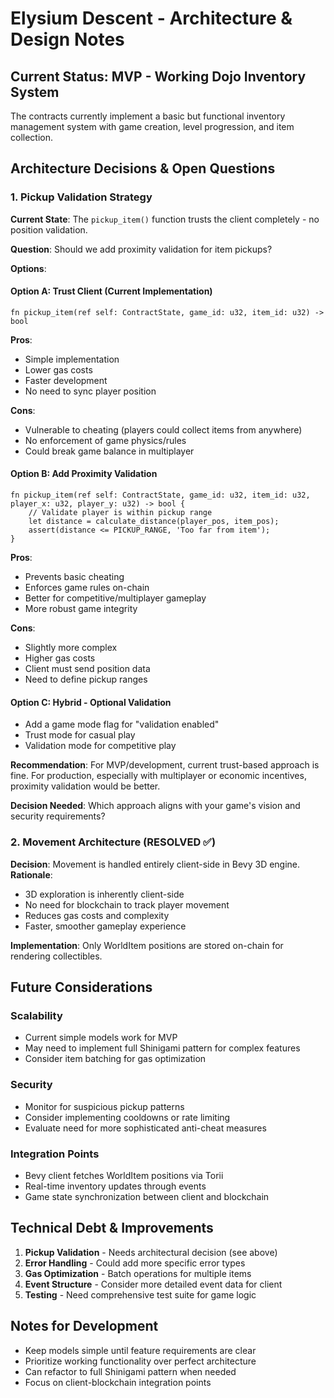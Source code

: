 # Elysium Descent - Architecture & Design Notes

## Current Status: MVP - Working Dojo Inventory System

The contracts currently implement a basic but functional inventory management system with game creation, level progression, and item collection.

## Architecture Decisions & Open Questions

### 1. Pickup Validation Strategy

**Current State**: The `pickup_item()` function trusts the client completely - no position validation.

**Question**: Should we add proximity validation for item pickups?

**Options**:

#### Option A: Trust Client (Current Implementation)
```cairo
fn pickup_item(ref self: ContractState, game_id: u32, item_id: u32) -> bool
```
**Pros**: 
- Simple implementation
- Lower gas costs
- Faster development
- No need to sync player position

**Cons**:
- Vulnerable to cheating (players could collect items from anywhere)
- No enforcement of game physics/rules
- Could break game balance in multiplayer

#### Option B: Add Proximity Validation
```cairo
fn pickup_item(ref self: ContractState, game_id: u32, item_id: u32, player_x: u32, player_y: u32) -> bool {
    // Validate player is within pickup range
    let distance = calculate_distance(player_pos, item_pos);
    assert(distance <= PICKUP_RANGE, 'Too far from item');
}
```
**Pros**:
- Prevents basic cheating
- Enforces game rules on-chain
- Better for competitive/multiplayer gameplay
- More robust game integrity

**Cons**:
- Slightly more complex
- Higher gas costs
- Client must send position data
- Need to define pickup ranges

#### Option C: Hybrid - Optional Validation
- Add a game mode flag for "validation enabled"
- Trust mode for casual play
- Validation mode for competitive play

**Recommendation**: For MVP/development, current trust-based approach is fine. For production, especially with multiplayer or economic incentives, proximity validation would be better.

**Decision Needed**: Which approach aligns with your game's vision and security requirements?

### 2. Movement Architecture (RESOLVED ✅)

**Decision**: Movement is handled entirely client-side in Bevy 3D engine.
**Rationale**: 
- 3D exploration is inherently client-side
- No need for blockchain to track player movement
- Reduces gas costs and complexity
- Faster, smoother gameplay experience

**Implementation**: Only WorldItem positions are stored on-chain for rendering collectibles.

## Future Considerations

### Scalability
- Current simple models work for MVP
- May need to implement full Shinigami pattern for complex features
- Consider item batching for gas optimization

### Security
- Monitor for suspicious pickup patterns
- Consider implementing cooldowns or rate limiting
- Evaluate need for more sophisticated anti-cheat measures

### Integration Points
- Bevy client fetches WorldItem positions via Torii
- Real-time inventory updates through events
- Game state synchronization between client and blockchain

## Technical Debt & Improvements

1. **Pickup Validation** - Needs architectural decision (see above)
2. **Error Handling** - Could add more specific error types
3. **Gas Optimization** - Batch operations for multiple items
4. **Event Structure** - Consider more detailed event data for client
5. **Testing** - Need comprehensive test suite for game logic

## Notes for Development

- Keep models simple until feature requirements are clear
- Prioritize working functionality over perfect architecture
- Can refactor to full Shinigami pattern when needed
- Focus on client-blockchain integration points